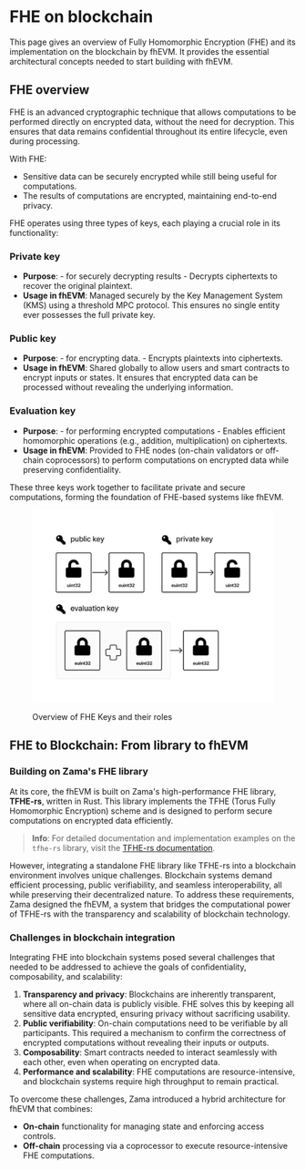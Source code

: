 # FHE on blockchain

This page gives an overview of Fully Homomorphic Encryption (FHE) and its implementation on the blockchain by fhEVM. It provides the essential architectural concepts needed to start building with fhEVM.&#x20;

## **FHE overview**

FHE is an advanced cryptographic technique that allows computations to be performed directly on encrypted data, without the need for decryption. This ensures that data remains confidential throughout its entire lifecycle, even during processing.

With FHE:

- Sensitive data can be securely encrypted while still being useful for computations.
- The results of computations are encrypted, maintaining end-to-end privacy.

FHE operates using three types of keys, each playing a crucial role in its functionality:

### **Private key**

- **Purpose**: - for securely decrypting results - Decrypts ciphertexts to recover the original plaintext.
- **Usage in fhEVM**: Managed securely by the Key Management System (KMS) using a threshold MPC protocol. This ensures no single entity ever possesses the full private key.

### **Public key**

- **Purpose**: - for encrypting data. - Encrypts plaintexts into ciphertexts.
- **Usage in fhEVM**: Shared globally to allow users and smart contracts to encrypt inputs or states. It ensures that encrypted data can be processed without revealing the underlying information.

### **Evaluation key**

- **Purpose**: - for performing encrypted computations - Enables efficient homomorphic operations (e.g., addition, multiplication) on ciphertexts.
- **Usage in fhEVM**: Provided to FHE nodes (on-chain validators or off-chain coprocessors) to perform computations on encrypted data while preserving confidentiality.

These three keys work together to facilitate private and secure computations, forming the foundation of FHE-based systems like fhEVM.

<figure><img src="../../.gitbook/assets/keys_fhe.png" alt="FHE Keys Overview"><figcaption><p>Overview of FHE Keys and their roles</p></figcaption></figure>

## **FHE to Blockchain: From library to fhEVM**

### **Building on Zama's FHE library**

At its core, the fhEVM is built on Zama's high-performance FHE library, **TFHE-rs**, written in Rust. This library implements the TFHE (Torus Fully Homomorphic Encryption) scheme and is designed to perform secure computations on encrypted data efficiently.

> **Info**: For detailed documentation and implementation examples on the `tfhe-rs` library, visit the [TFHE-rs documentation](https://docs.zama.ai/tfhe-rs).

However, integrating a standalone FHE library like TFHE-rs into a blockchain environment involves unique challenges. Blockchain systems demand efficient processing, public verifiability, and seamless interoperability, all while preserving their decentralized nature. To address these requirements, Zama designed the fhEVM, a system that bridges the computational power of TFHE-rs with the transparency and scalability of blockchain technology.

### **Challenges in blockchain integration**

Integrating FHE into blockchain systems posed several challenges that needed to be addressed to achieve the goals of confidentiality, composability, and scalability:

1. **Transparency and privacy**: Blockchains are inherently transparent, where all on-chain data is publicly visible. FHE solves this by keeping all sensitive data encrypted, ensuring privacy without sacrificing usability.
2. **Public verifiability**: On-chain computations need to be verifiable by all participants. This required a mechanism to confirm the correctness of encrypted computations without revealing their inputs or outputs.
3. **Composability**: Smart contracts needed to interact seamlessly with each other, even when operating on encrypted data.
4. **Performance and scalability**: FHE computations are resource-intensive, and blockchain systems require high throughput to remain practical.

To overcome these challenges, Zama introduced a hybrid architecture for fhEVM that combines:

- **On-chain** functionality for managing state and enforcing access controls.
- **Off-chain** processing via a coprocessor to execute resource-intensive FHE computations.
